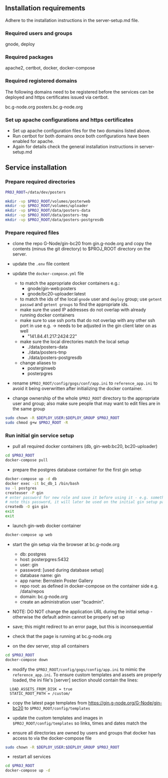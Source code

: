 
## Installation requirements

Adhere to the installation instructions in the server-setup.md file.

### Required users and groups

gnode, deploy

### Required packages

apache2, certbot, docker, docker-compose

### Required registered domains

The following domains need to be registered before the services can be deployed and https certificates issued via certbot.

bc.g-node.org
posters.bc.g-node.org

### Set up apache configurations and https certificates

- Set up apache configuration files for the two domains listed above.
- Run certbot for both domains once both configurations have been enabled for apache.
- Again for details check the general installation instructions in server-setup.md

## Service installation

### Prepare required directories

```bash
PROJ_ROOT=/data/dev/posters

mkdir -vp $PROJ_ROOT/volumes/posterweb
mkdir -vp $PROJ_ROOT/volumes/uploader
mkdir -vp $PROJ_ROOT/data/posters-data
mkdir -vp $PROJ_ROOT/data/posters-tmp
mkdir -vp $PROJ_ROOT/data/posters-postgresdb
```

### Prepare required files

- clone the repo G-Node/gin-bc20 from gin.g-node.org and copy the contents (minus the git directory) to $PROJ_ROOT directory on the server.
- update the `.env` file content
- update the `docker-compose.yml` file 
  - to match the appropriate docker containers e.g.:
    - gnode/gin-web:posters
    - gnode/bc20-uploader:latest
  - to match the ids of the local `gnode` user and `deploy` group; use `getent passwd` and `getent groups` to find the appropriate ids.
  - make sure the used IP addresses do not overlap with already running docker containers
  - make sure to use ssh ports that do not overlap with any other ssh port in use e.g. -> needs to be adjusted in the gin client later on as well
    - "141.84.41.217:2424:22"
  - make sure the local directories match the local setup
    - ./data/posters-data
    - ./data/posters-tmp
    - ./data/posters-postgresdb
  - change aliases to
    - posterginweb
    - posterpgres

- rename `$PROJ_ROOT/config/gogs/conf/app.ini` to `reference_app.ini` to avoid it being overwritten after initializing the docker container.

- change ownership of the whole `$PROJ_ROOT` directory to the appropriate user and group; also make sure people that may want to edit files are in the same group
```bash
sudo chown -R $DEPLOY_USER:$DEPLOY_GROUP $PROJ_ROOT
sudo chmod g+w $PROJ_ROOT -R
```

### Run initial gin service setup

- pull all required docker containers (db, gin-web:bc20, bc20-uploader)
```bash
cd $PROJ_ROOT
docker-compose pull
```

- prepare the postgres database container for the first gin setup
```bash
docker-compose up -d db
docker exec -it bc_db_1 /bin/bash
su -l postgres
createuser -P gin
# enter password for new role and save it before using it - e.g. somethingSecret
# note this password, it will later be used on the initial gin setup page
createdb -O gin gin
exit
exit
```

- launch gin-web docker container
```bash
docker-compose up web
```

- start the gin setup via the browser at bc.g-node.org
    - db:               postgres
    - host:             posterpgres:5432
    - user:             gin
    - password:         [used during database setup]
    - database name:    gin
    - app name:         Bernstein Poster Gallery
    - repo root:        as defined in docker-compose on the container side e.g. /data/repos
    - domain:           bc.g-node.org
    - create an administration user "bcadmin".

- NOTE: DO NOT change the application URL during the initial setup - otherwise the default admin cannot be properly set up

- save; this might redirect to an error page, but this is inconsequential
- check that the page is running at bc.g-node.org
- on the dev server, stop all containers
```bash
cd $PROJ_ROOT
docker-compose down
```

- modify the `$PROJ_ROOT/config/gogs/config/app.ini` to mimic the `reference_app.ini`. To ensure custom templates and assets are properly loaded, the ini file's [server] section should contain the lines:
```
  LOAD_ASSETS_FROM_DISK = true
  STATIC_ROOT_PATH = /custom/
```

- copy the latest page templates from https://gin.g-node.org/G-Node/gin-bc20 to `$PROJ_ROOT/config/templates`
- update the custom templates and images in `$PROJ_ROOT/config/templates` so links, times and dates match the 

- ensure all directories are owned by users and groups that docker has access to via the docker-compose file
```bash
sudo chown -R $DEPLOY_USER:$DEPLOY_GROUP $PROJ_ROOT
```

- restart all services
```bash
cd $PROJ_ROOT
docker-compose up -d
```
